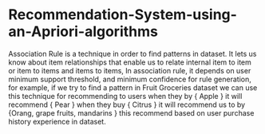 # Recommendation-System-using-an-Apriori-algorithms

Association Rule is a technique in order to find patterns in dataset. It lets us know about item relationships that enable us to relate internal item to item or item to items and items to items, In association rule, it depends on user minimum support threshold, and minimum confidence for rule generation, for example, if we try to find a pattern in Fruit Groceries dataset we can use this technique for recommending to users when they by { Apple } it will recommend { Pear } when they buy { Citrus } it will recommend us to by {Orang, grape fruits, mandarins } this recommend based on user purchase history experience in dataset.
